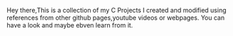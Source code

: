 Hey there,This is a collection of my C Projects I created and modified using references from other github pages,youtube videos or webpages.
You can have a look and maybe ebven learn from it.

